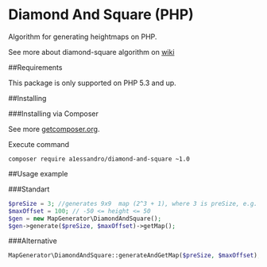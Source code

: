 # Diamond And Square (PHP)

Algorithm for generating heightmaps on PHP.

See more about diamond-square algorithm on [wiki](https://en.wikipedia.org/wiki/Diamond-square_algorithm)


##Requirements

This package is only supported on PHP 5.3 and up.


##Installing

###Installing via Composer

See more [getcomposer.org](http://getcomposer.org).

Execute command 
```
composer require a1essandro/diamond-and-square ~1.0
```

 
##Usage example

###Standart

```php
$preSize = 3; //generates 9x9  map (2^3 + 1), where 3 is preSize, e.g. preSize=1 generates map 3x3
$maxOffset = 100; // -50 <= height <= 50
$gen = new MapGenerator\DiamondAndSquare();
$gen->generate($preSize, $maxOffset)->getMap();
```

###Alternative

```php
MapGenerator\DiamondAndSquare::generateAndGetMap($preSize, $maxOffset);
```
